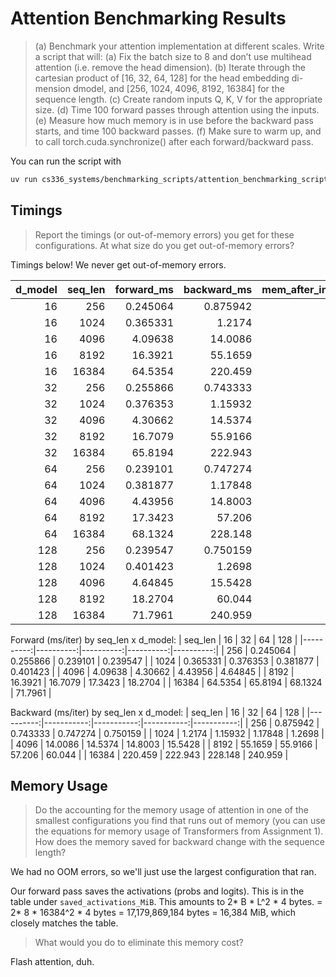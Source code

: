 # Attention Benchmarking Results

> (a) Benchmark your attention implementation at different scales. Write a script that will:
> (a) Fix the batch size to 8 and don’t use multihead attention (i.e. remove the head dimension).
> (b) Iterate through the cartesian product of [16, 32, 64, 128] for the head embedding di-
> mension dmodel, and [256, 1024, 4096, 8192, 16384] for the sequence length.
> (c) Create random inputs Q, K, V for the appropriate size.
> (d) Time 100 forward passes through attention using the inputs.
> (e) Measure how much memory is in use before the backward pass starts, and time 100 backward
> passes.
> (f) Make sure to warm up, and to call torch.cuda.synchronize() after each forward/backward
> pass.

You can run the script with 
```bash
uv run cs336_systems/benchmarking_scripts/attention_benchmarking_script.py
```

## Timings
> Report the timings (or out-of-memory errors) you get for these configurations. 
> At what size do you get out-of-memory errors?

Timings below! We never get out-of-memory errors.

|   d_model |   seq_len |   forward_ms |   backward_ms |   mem_after_inputs_MiB |   mem_before_backward_MiB |   saved_activations_MiB |   forward_peak_MiB |   backward_peak_MiB | status   |
|----------:|----------:|-------------:|--------------:|----------------------:|-------------------------:|-----------------------:|------------------:|-------------------:|:---------|
|        16 |       256 |     0.245064 |      0.875942 |               16.7505 |                  20.7739 |                4.02344 |           24.7739 |            33.0483 | ok       |
|        16 |      1024 |     0.365331 |      1.2174   |               18.2505 |                  82.3442 |               64.0938  |          146.344  |           275.439  | ok       |
|        16 |      4096 |     4.09638  |     14.0086   |               24.2505 |                1048.63   |             1024.38    |         2072.63   |          4125      | ok       |
|        16 |      8192 |    16.3921   |     55.1659   |               32.2505 |                4129      |             4096.75    |         8225      |         16425.8    | ok       |
|        16 |     16384 |    64.5354   |    220.459    |               48.2505 |               16433.8    |            16385.5     |        32817.8    |         65603.3    | ok       |
|        32 |       256 |     0.255866 |      0.743333 |               17.2505 |                  21.2739 |                4.02344 |           25.2739 |            33.7983 | ok       |
|        32 |      1024 |     0.376353 |      1.15932  |               20.2505 |                  84.3442 |               64.0938  |          148.344  |           278.439  | ok       |
|        32 |      4096 |     4.30662  |     14.5374   |               32.2505 |                1056.63   |             1024.38    |         2080.63   |          4137      | ok       |
|        32 |      8192 |    16.7079   |     55.9166   |               48.2505 |                4145      |             4096.75    |         8241      |         16449.8    | ok       |
|        32 |     16384 |    65.8194   |    222.943    |               80.2505 |               16465.8    |            16385.5     |        32849.8    |         65651.3    | ok       |
|        64 |       256 |     0.239101 |      0.747274 |               18.2505 |                  22.2739 |                4.02344 |           26.2739 |            35.2983 | ok       |
|        64 |      1024 |     0.381877 |      1.17848  |               24.2505 |                  88.3442 |               64.0938  |          152.344  |           284.439  | ok       |
|        64 |      4096 |     4.43956  |     14.8003   |               48.2505 |                1072.63   |             1024.38    |         2096.63   |          4161      | ok       |
|        64 |      8192 |    17.3423   |     57.206    |               80.2505 |                4177      |             4096.75    |         8273      |         16497.8    | ok       |
|        64 |     16384 |    68.1324   |    228.148    |              144.25   |               16529.8    |            16385.5     |        32913.8    |         65747.3    | ok       |
|       128 |       256 |     0.239547 |      0.750159 |               20.2505 |                  24.2739 |                4.02344 |           28.2739 |            38.2983 | ok       |
|       128 |      1024 |     0.401423 |      1.2698   |               32.2505 |                  96.3442 |               64.0938  |          160.344  |           296.439  | ok       |
|       128 |      4096 |     4.64845  |     15.5428   |               80.2505 |                1104.63   |             1024.38    |         2128.63   |          4209      | ok       |
|       128 |      8192 |    18.2704   |     60.044    |              144.25   |                4241      |             4096.75    |         8337      |         16593.8    | ok       |
|       128 |     16384 |    71.7961   |    240.959    |              272.25   |               16657.8    |            16385.5     |        33041.8    |         65939.3    | ok       |

Forward (ms/iter) by seq_len x d_model:
 |   seq_len |        16 |        32 |        64 |       128 |
|----------:|----------:|----------:|----------:|----------:|
|       256 |  0.245064 |  0.255866 |  0.239101 |  0.239547 |
|      1024 |  0.365331 |  0.376353 |  0.381877 |  0.401423 |
|      4096 |  4.09638  |  4.30662  |  4.43956  |  4.64845  |
|      8192 | 16.3921   | 16.7079   | 17.3423   | 18.2704   |
|     16384 | 64.5354   | 65.8194   | 68.1324   | 71.7961   |

Backward (ms/iter) by seq_len x d_model:
 |   seq_len |         16 |         32 |         64 |        128 |
|----------:|-----------:|-----------:|-----------:|-----------:|
|       256 |   0.875942 |   0.743333 |   0.747274 |   0.750159 |
|      1024 |   1.2174   |   1.15932  |   1.17848  |   1.2698   |
|      4096 |  14.0086   |  14.5374   |  14.8003   |  15.5428   |
|      8192 |  55.1659   |  55.9166   |  57.206    |  60.044    |
|     16384 | 220.459    | 222.943    | 228.148    | 240.959    |

## Memory Usage

> Do the accounting for the memory usage of attention in one of the
> smallest configurations you find that runs out of memory (you can use the equations for memory
> usage of Transformers from Assignment 1). How does the memory saved for backward change
> with the sequence length? 

We had no OOM errors, so we'll just use the largest configuration that ran.

Our forward pass saves the activations (probs and logits). This is in the table under `saved_activations_MiB`. This amounts to 2* B * L^2 * 4 bytes. = 2* 8 * 16384^2 * 4 bytes = 17,179,869,184 bytes = 16,384 MiB, which closely matches the table. 

> What would you do to eliminate this memory cost?

Flash attention, duh.

